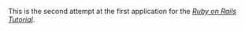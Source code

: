 This is the second attempt at the first application for the [*Ruby on Rails Tutorial*](http://railstutorial.org).